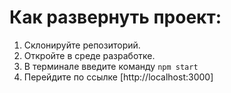 # Как развернуть проект:

1. Склонируйте репозиторий.
2. Откройте в среде разработке.
3. В терминале введите команду `npm start`
4. Перейдите по ссылке [http://localhost:3000]
